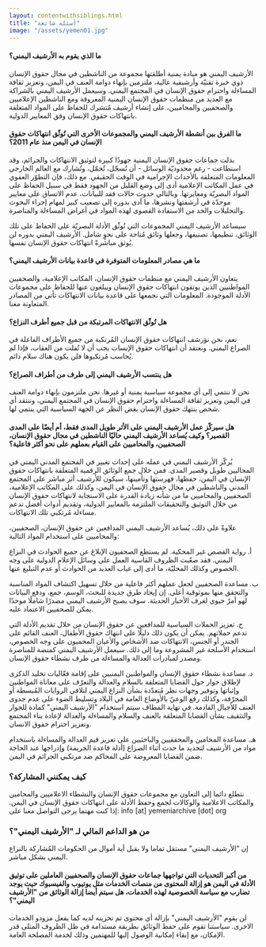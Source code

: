 ```yaml
---
layout: contentwithsiblings.html
title: "أسئلة شائعة"
image: "/assets/yemen01.jpg"
---
```


#### ما الذي يقوم به الأرشيف اليمني؟
الأرشيف اليمني هو مبادة يمنية أطلقتها مجموعة من الناشطين في مجال حقوق الإنسان ذوي خبرة تقنيّة وأرشيفية عالية، ملتزمين بإنهاء دوامة العنف في اليمن، وتعزيز ثقافة المساءلة واحترام حقوق الإنسان في المجتمع اليمني. وسيعمل الأرشيف اليمني بالشراكة مع العديد من منظمات حقوق الإنسان اليمنية المعروفة ومع الناشطين الإعلاميين والصحفيين والمحاميين، على إنشاء أرشيف مُتشرك للحفاظ على المواد المتعلقة بانتهاكات حقوق الإنسان وفق المعايير الدولية.

#### ما الفرق بين أنشطة الأرشيف اليمني والمجموعات الأخرى التي تُوثّق انتهاكات حقوق الإنسان في اليمن منذ عام 2011؟
بذلت جماعات حقوق الإنسان اليمنية جهودًا كبيرة لتوثيق الانتهاكات والجرائم، وقد استطاعت - رغم محدوديّة الوسائل - أن تُسجّل، تُحمّل، وتُشارك مع العالم الخارجي المعلومات المتعلقة بالأحداث الإجرامية في الوقت الحقيقي. مع ذلك، فإن التطوّر العفوي في عمل المكاتب الإعلامية أدى إلى وضع القليل من الجهود فقط في سبيل الحفاظ على المواد البصريّة ومعايرتها. وبالتالي حدوث حالات فقد للبيانات، عدم الاتساق على معايير موحدّة في أرشفتها ونشرها، ما أدى بدوره إلى تصعيب كبير لمهام إجراء البحوث والتحليلات والحد من الاستفادة القصوى لهذه المواد في أغراض المساءلة والمناصرة.

سيساعد الأرشيف اليمني المجموعات التي تُوثّق الأدلة البصريّة على الحفاظ على تلك الوثائق، تنظيمها، تصنيفها، وجعلها وثائق مُتاحة على نحوٍ شامل. الأرشيف اليمني بدوره لن يُوثق مباشرةً انتهاكات حقوق الإنسان نفسها.

#### ما هي مصادر المعلومات المتوفرة في قاعدة بيانات الأرشيف اليمني؟
يتعاون الأرشيف اليمني مع منظمات حقوق الإنسان، المكاتب الإعلامية، والصحفيين المواطنيين الذين يوثقون انتهاكات حقوق الإنسان ويبلغون عنها للحفاظ على مجموعات الأدلة الموجودة. المعلومات التي نجمعها على قاعدة بيانات الانتهاكات تأتي من المصادر المتعاونة معنا.

#### هل تُوثّق الانتهاكات المرتبكة من قبل جميع أطرف النزاع؟
نعم، نحن نؤرشف انتهاكات حقوق الإنسان المُرتكبة من جميع الأطراف الفاعلة في الصراع اليمني. ونعتقد أن انتهاكات حقوق الإنسات يجب أن لا تُفلت من العقاب، فإذا لم يُحاسب مُرتكبوها فلن يكون هناك سلام دائم.

#### هل ينتسب الأرشيف اليمني إلى طرف من أطراف الصراع؟
نحن لا ننتمي إلى أي مجموعة سياسية يمنية أو غيرها. نحن ملتزمون بإنهاء دوامة العنف في اليمن وتعزيز ثقافة المساءلة واحترام حقوق الإنسان في المجتمع اليمني، وننتقد أي شخص ينتهك حقوق الإنسان بغض النظر عن الجهة السياسية التي ينتمي لها.

#### هل سيركّز عمل الأرشيف اليمني على الأثر طويل المدى فقط، أم أيضًا على المدى القصير؟ وكيف يُساعد الأرشيف اليمني حاليًا الناشطين في مجال حقوق الإنسان، الصحفيين، والمحاميين على القيام بعملهم على نحو أكثر فاعلية؟
يُركّز الأرشيف اليمني في عمله على إحداث تغيير في المجتمع المدني اليمني في المجاليين طويل وقصير المدى. فمن خلال جمع الوثائق الرقمية المتعلقة بانتهاكات حقوق الإنسان في اليمن، حفظها، فهرستها وتأمينها، سيكون للأرشيف أثر مباشر على المجتمع المدني والناشطين في مجال حقوق الإنسان في اليمن، وكذلك على المكاتب الإعلامية، الصحفيين والمحاميين ما من شأنه زيادة القدرة على الاستجابة لانتهاكات حقوق الإنسان من خلال التوثيق والتحقيقات الملتزمة بالمعايير الدولية، وتقديم أدوات أفضل تدعم مساءلة مُرتكبي تلك الانتهاكات.

علاوةً على ذلك، يُساعد الأرشيف اليمني المدافعين عن حقوق الإنسان، الصحفيين، والمحاميين على استخدام المواد التالية:

أ. رواية القصص غير المحكية. لم يستطع الصحفيون الإبلاغ عن جميع الحوادث في النزاع اليمني. فقد صعّبت الظروف القاسية العمل على وسائل الإعلام الدولية على وجه الخصوص وكذلك المحليّة، ما أدى إلى غياب العديد من الحوادث أو عدم التبليغ عنها.

ب. مساعدة الصحفيين لجعل عملهم أكثر فاعلية من خلال تسهيل اكتشاف المواد المناسبة والتحقق منها بموثوقية أعلى. إن إيجاد طرق جديدة للبحث، الوسم، جمع، ودفع البيانات لهو أمرٌ حيوي لغرف الأخبار الحديثة. سوف يصبح الأرشيف اليمني مصدرًا شاملًا موحدًا يمكن للصحفيين الاعتماد عليه.

ج. تعزيز الحملات السياسية للمدافعين عن حقوق الإنسان من خلال تقديم الأدلة التي تدعم حملاتهم. يمكن أن يكون ذلك دليلًا على انتهاك حقوق الأطفال، العنف القائم على الجندر أو الجنس، الانتهاكات ضد الأشخاص والأعيان المحميون على وجه الخصوص، استخدام الأسلحة غير المشروعة وما إلى ذلك. سيعمل الأرشيف اليمني كمنصة للمناصرة ومصدر لمبادرات العدالة والمساءلة من طرف نشطاء حقوق الإنسان.

د. مساعدة نشطاء حقوق الإنسان والمواطنين اليمنيين على إقامة فعّاليات تخليد الذكرى لإطلاق حوار حول القضايا المتعلقة بالسلام والعدالة والتعرّف على معاناة المواطنين وإثباتها وتوفير وجهات نظر مُتعدّدة بشأن النزاع اليمني لتلافي الروايات المُبسطة أو المحرّفة، وكذلك رفع الوعيّ بالأوضاع العامة في البلاد وتسليط الضوء على عدم جدوى العنف للأجيال القادمة. في نهاية المطاف سيتم استخدام "الأرشيف اليمني" كمادة للحوار والتثقيف بشأن القضايا المتعلقة بالعنف والسلام والمساءلة والعدالة لإعادة بناء المجتمع وتعزيز احترام حقوق الانسان.

هـ. مساعدة المحامين والمحققيين والباحثيين على تعزيز قيم العدالة والمساءلة باستخدام مواد من الأرشيف لتحديد ما حدث أثناء الصراع (أدلة قاعدة الجريمة) وإدراجها عند الحاجة ضمن القضايا المعروضة على المحاكم ضد مرتكبي الجرائم في اليمن.

### كيف يمكنني المشاركة؟

نتطلع دائما إلى التعاون مع مجموعات حقوق الإنسان والنشطاء الاعلاميين والمحامين والمكاتب الاعلامية والوكالات لجمع وحفظ الأدلة على انتهاكات حقوق الإنسان في اليمن. إذا كنت مهتما يرجى التواصل معنا على: info [at] yemeniarchive [dot] org

### من هو الداعم المالي لـ "الأرشيف اليمني"؟

إن “الأرشيف اليمني” مستقل تماما ولا يقبل أية أموال من الحكومات المُشاركة بالنزاع اليمني بشكل مباشر.

#### من أكبر التحديات التي تواجهها جماعات حقوق الإنسان والصحفيين العاملين على توثيق الأدلة في اليمن هو إزالة المحتوى من منصات الخدمات مثل يوتيوب والفيسبوك حيث يوجد تضارب مع سياسة الخصوصية لهذه الخدمات، هل سيتم أيضا إزالة الوثائق من "الأرشيف اليمني"؟

لن يقوم "الأرشيف اليمني" بإزالة أي محتوى تم تخزينه لديه كما يفعل مزودو الخدمات الاخرى. سياستنا تقوم على حفظ الوثائق بطريقة مستدامة في ظل الظروف المثلى قدر الإمكان، مع إبقاء إمكانية الوصول إليها للمهتمين وذلك لخدمة المصلحة العامة.
